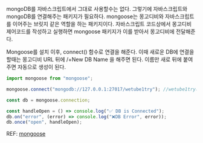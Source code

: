 mongoDB를 자바스크립트에서 그대로 사용할수는 없다. 그렇기에 자바스크립트와 mongoDB를 연결해주는 패키지가 필요하다. 
mongoose는 몽고디비와 자바스크립트를 이어주는 브릿지 같은 역할을 하는 패키지이다. 자바스크립트 코드상에서 몽고디비 제어코드를 
작성하고 실행하면 mongoose 패키지가 이를 받아서 몽고디비에 전달해준다.

Mongoose를 설치 이후, connect() 함수로 연결을 해준다. 이때 새로운 DB에 연결을 할때는 몽고디비 URL 뒤에 /+New DB Name 을 해주면 된다.
이름만 새로 뒤에 붙여주면 자동으로 생성이 된다.

```javascript
import mongoose from "mongoose";

mongoose.connect("mongodb://127.0.0.1:27017/wetube1try"); //wetube1try가 DB의 이름이다. 기존에 존재하는 DB라면 연결이 되고, 없으면 새로 생성한다.

const db = mongoose.connection;

const handleOpen = () => console.log("✅ DB is Connected");
db.on("error", (error) => console.log("❌DB Error", error));
db.once("open", handleOpen);

```

REF: [mongoose](https://www.npmjs.com/package/mongoose?activeTab=readme)
